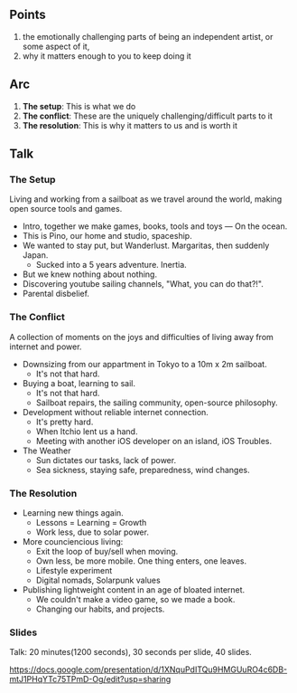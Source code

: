
## Points 

1. the emotionally challenging parts of being an independent artist, or some aspect of it, 
2. why it matters enough to you to keep doing it

## Arc

1. **The setup**: This is what we do
2. **The conflict**: These are the uniquely challenging/difficult parts to it
3. **The resolution**: This is why it matters to us and is worth it

## Talk

### The Setup

Living and working from a sailboat as we travel around the world, making open source tools and games.

- Intro, together we make games, books, tools and toys — On the ocean.
- This is Pino, our home and studio, spaceship.
- We wanted to stay put, but Wanderlust. Margaritas, then suddenly Japan.
  - Sucked into a 5 years adventure. Inertia.
- But we knew nothing about nothing.
- Discovering youtube sailing channels, "What, you can do that?!".
- Parental disbelief.

### The Conflict

A collection of moments on the joys and difficulties of living away from internet and power.

- Downsizing from our appartment in Tokyo to a 10m x 2m sailboat.
  - It's not that hard.
- Buying a boat, learning to sail.
  - It's not that hard.
  - Sailboat repairs, the sailing community, open-source philosophy.
- Development without reliable internet connection.
  - It's pretty hard.
  - When Itchio lent us a hand.
  - Meeting with another iOS developer on an island, iOS Troubles.
- The Weather
  - Sun dictates our tasks, lack of power.
  - Sea sickness, staying safe, preparedness, wind changes.

### The Resolution

- Learning new things again.
  - Lessons = Learning = Growth
  - Work less, due to solar power.
- More counciencious living:
  - Exit the loop of buy/sell when moving.
  - Own less, be more mobile. One thing enters, one leaves.
  - Lifestyle experiment  
  - Digital nomads, Solarpunk values  
- Publishing lightweight content in an age of bloated internet.
  - We couldn't make a video game, so we made a book.
  - Changing our habits, and projects.

### Slides

Talk: 20 minutes(1200 seconds), 30 seconds per slide, 40 slides.

https://docs.google.com/presentation/d/1XNquPdITQu9HMGUuRO4c6DB-mtJ1PHqYTc75TPmD-Og/edit?usp=sharing



